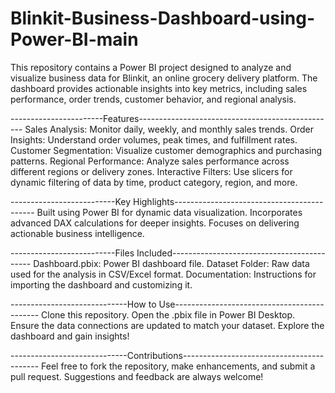 # Blinkit-Business-Dashboard-using-Power-BI-main

This repository contains a Power BI project designed to analyze and visualize business data for Blinkit, an online grocery delivery platform. The dashboard provides actionable insights into key metrics, including sales performance, order trends, customer behavior, and regional analysis.

-----------------------Features-------------------------------------------------
Sales Analysis: Monitor daily, weekly, and monthly sales trends.
Order Insights: Understand order volumes, peak times, and fulfillment rates.
Customer Segmentation: Visualize customer demographics and purchasing patterns.
Regional Performance: Analyze sales performance across different regions or delivery zones.
Interactive Filters: Use slicers for dynamic filtering of data by time, product category, region, and more.


--------------------------Key Highlights-------------------------------------------
Built using Power BI for dynamic data visualization.
Incorporates advanced DAX calculations for deeper insights.
Focuses on delivering actionable business intelligence.


--------------------------Files Included-------------------------------------------
Dashboard.pbix: Power BI dashboard file.
Dataset Folder: Raw data used for the analysis in CSV/Excel format.
Documentation: Instructions for importing the dashboard and customizing it.


-----------------------------How to Use--------------------------------------------
Clone this repository.
Open the .pbix file in Power BI Desktop.
Ensure the data connections are updated to match your dataset.
Explore the dashboard and gain insights!


-----------------------------Contributions------------------------------------------
Feel free to fork the repository, make enhancements, and submit a pull request. Suggestions and feedback are always welcome!

